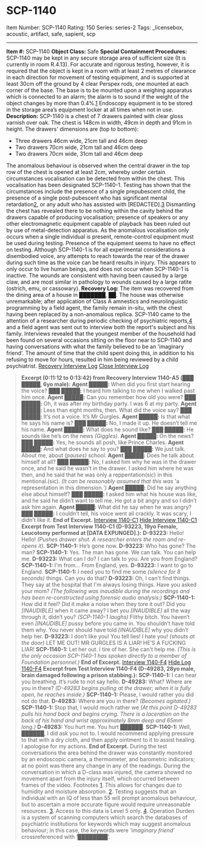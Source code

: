 # SCP-1140
Item Number: SCP-1140
Rating: 150
Series: series-2
Tags: _licensebox, acoustic, artifact, safe, sapient, scp

---

**Item #:** SCP-1140
**Object Class:** Safe
**Special Containment Procedures:** SCP-1140 may be kept in any secure storage area of sufficient size (It is currently in room R.4.13). For accurate and rigorous testing, however, it is required that the object is kept in a room with at least 2 metres of clearance in each direction for movement of testing equipment, and is supported at least 30cm off the ground by 4 clear Perspex rods, one mounted at each corner of the base. The base is to be mounted upon a weighing apparatus which is connected to an alarm; the alarm is to sound if the weight of the object changes by more than 0.4%.[1](javascript:;) Endoscopy equipment is to be stored in the storage area’s equipment locker at all times when not in use.
**Description:** SCP-1140 is a chest of 7 drawers painted with clear gloss varnish over oak. The chest is 148cm in width, 49cm in depth and 91cm in height. The drawers' dimensions are (top to bottom):
  * Three drawers 46cm wide, 21cm tall and 46cm deep
  * Two drawers 70cm wide, 21cm tall and 46cm deep
  * Two drawers 70cm wide, 31cm tall and 46cm deep

The anomalous behaviour is observed when the central drawer in the top row of the chest is opened at least 2cm, whereby under certain circumstances vocalisation can be detected from within the chest. This vocalisation has been designated SCP-1140-1. Testing has shown that the circumstances include the presence of a single prepubescent child, the presence of a single post-pubescent who has significant mental retardation[2](javascript:;), or any adult who has assisted with [REDACTED].[3](javascript:;)
Dismantling the chest has revealed there to be nothing within the cavity behind the drawers capable of producing vocalisation; presence of speakers or any other electromagnetic equipment capable of playback has been ruled out by use of metal-detection apparatus. As the anomalous vocalisation only occurs when a single individual is present, remote-control equipment must be used during testing. Presence of the equipment seems to have no effect on testing.
Although SCP-1140-1 is for all experimental considerations a disembodied voice, any attempts to reach towards the rear of the drawer during such time as the voice can be heard results in injury. This appears to only occur to live human beings, and does not occur when SCP-1140-1 is inactive. The wounds are consistent with having been caused by a large claw, and are most similar in pathology to wounds caused by a large ratite (ostrich, emu, or cassowary).
**Recovery Log:** The item was recovered from the dining area of a house in ███████, ██. The house was otherwise unremarkable; after application of Class A amnestics and neurolinguistic programming by a field agent, the family remain in-situ, with the chest having been replaced by a non-anomalous replica.
SCP-1140 came to the attention of a researcher during periodic checking of psychiatric reports,[4](javascript:;) and a field agent was sent out to interview both the report's subject and his family. Interviews revealed that the youngest member of the household had been found on several occasions sitting on the floor near to SCP-1140 and having conversations with what the family believed to be an 'imaginary friend'. The amount of time that the child spent doing this, in addition to his refusing to move for hours, resulted in him being reviewed by a child psychiatrist.
[Recovery Interview Log](javascript:;)
[Close Interview Log](javascript:;)
> **Excerpt (0:11:12 to 0:13:42) from Recovery Interview 1140-A5 (███ █████, 6yo male):**
> **Agent █████:** When did you first start hearing the voice?
> **███ █████:** I heard him talking to me when I walked past him once.
> **Agent █████:** Can you remember how old you were?
> **███ █████:** Oh, it was after my birthday party. I was 6 at my party.
> **Agent █████:** Less than eight months, then. What did the voice say?
> **███ █████:** It’s not a voice. It’s Mr Gurgles.
> **Agent █████:** Is that what he says his name is?
> **███ █████:** No, I made it up. He doesn’t tell me his name.
> **Agent █████:** What does he sound like?
> **███ █████:** He sounds like he’s on the news _(Giggles)_.
> **Agent █████:** On the news?
> **███ █████:** Yes, he sounds all posh, like Prince Charles.
> **Agent █████:** And what does he say to you?
> **███ █████:** We just talk. About me, about _(pauses)_ school.
> **Agent █████:** Does he talk about himself at all?
> **███ █████:** No, I asked him why he was in the drawer once, and he said he wasn’t in the drawer. I asked him where he was then, and he said that he was only a reppentation(sic) in this mentional.(sic). _(It can be reasonably assumed that this was_ 'a representation in this dimension._')_
> **Agent █████:** Did he say anything else about himself?
> **███ █████:** I asked him what his house was like, and he said he didn’t want to tell me. He got a bit angry and so I didn’t ask him again.
> **Agent █████:** What did he say when he was angry?
> **███ █████:** I couldn’t tell, his voice went all crackly. It was scary, I didn’t like it.
> **End of Excerpt.**
[Interview 1140-C1](javascript:;)
[Hide Interview 1140-C1](javascript:;)
> **Excerpt from Test Interview 1140-C1 (D-93223, 19yo Female, Leucotomy performed at [DATA EXPUNGED].):**
> **D-93223:** Hello! Hello! _(Pushes drawer shut. A researcher enters the room and re-opens it)._
> **SCP-1140-1:** He’s gone now.
> **D-93223:** Who has gone? The man?
> **SCP-1140-1:** Yes. The man has gone. We can talk. You can help me.
> **D-93223:** What can I do? I can talk to you. Are you from England?
> **SCP-1140-1:** I'm from… From England, yes.
> **D-93223:** I want to go to England.
> **SCP-1140-1:** I need you to find me some _(silence for 8 seconds)_ things. Can you do that?
> **D-93223:** Oh, I can't find things. They say at the hospital that I'm always losing things. Have you asked your mom?
> _(The following was inaudible during the recordings and has been re-constructed using forensic audio analysis:)_
> **SCP-1140-1:** How did it feel? Did it make a noise when they tore it out? Did you _[INAUDIBLE]_ when it came away? I bet you _[INAUDIBLE]_ all the way through it, didn’t you? _(SCP-1140-1 laughs)_ Filthy bitch. You haven’t even _[INAUDIBLE]_ pussy before you came in. You shouldn’t have told them why. You never should have told _[INAUDIBLE]_ why you didn’t help her.
> **D-93223:** I don’t like you! You tell lies! I hate you! _(shouts at the door)_ LET ME OUT! MR GURGLES IS A LIAR! HE’S A FUCKING LIAR!
> **SCP-1140-1:** Let her out. I tire of her. She can't help me. _(This is the only occasion SCP-1140-1 has spoken directly to a member of Foundation personnel.)_
> **End of Excerpt.**
[Interview 1140-F4](javascript:;)
[Hide Log 1140-F4](javascript:;)
> **Excerpt from Test Interview 1140-F4 (D-49283, 28yo male, brain damaged following a prison stabbing.):**
> **SCP-1140-1:** I can hear you breathing. It’s rude to not say hello.
> **D-49283:** What? Where are you in there? _(D-49283 begins pulling at the drawer; when it is fully open, he reaches inside.)_
> **SCP-1140-1:** Please, I would rather you did not do that.
> **D-49283:** Where are you in there? _(Becomes agitated.)_
> **SCP-1140-1:** Stop that, I would much rather we _(At this point D-49283 pulls his hand back and begins crying. There is a laceration on the back of his hand and wrist approximately 8mm deep and 65mm long.)_
> **D-49283:** You hurt me. You hurt ██████.
> **SCP-1140-1:** Well, ██████, I did ask you not to. I would recommend applying pressure to that with a dry cloth, and then apply ointment to it to assist healing. I apologise for my actions.
> **End of Excerpt.**
During the test conversations the area behind the drawer was constantly monitored by an endoscopic camera, a thermometer, and barometric indicators; at no point was there any change in any of the readings. During the conversation in which a D-class was injured, the camera showed no movement apart from the injury itself, which occurred between frames of the video.
Footnotes
[1](javascript:;). This allows for changes due to humidity and moisture absorption.
[2](javascript:;). Testing suggests that an individual with an IQ of less than 55 will prompt anomalous behaviour, but to ascertain a more accurate figure would require unreasonable resources.
[3](javascript:;). Access to this data is Level 5 only.
[4](javascript:;). Operation Durden is a system of scanning computers which search the databases of psychiatric institutions for keywords which may suggest anomalous behaviour; in this case, the keywords were _‘imaginary friend’_ crossreferenced with ‘████████’.